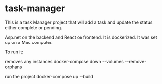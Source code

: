 # task-manager


This is a task Manager project that will add a task and update the status either complete or pending.

Asp.net on the backend and React on frontend. It is dockerized. It was set up on a Mac computer.

To run it:

removes any instances
docker-compose down --volumes --remove-orphans

run the project
docker-compose up --build
